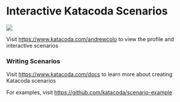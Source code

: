 # Interactive Katacoda Scenarios

[![](http://shields.katacoda.com/katacoda/andrewcolo/count.svg)](https://www.katacoda.com/andrewcolo "Get your profile on Katacoda.com")

Visit https://www.katacoda.com/andrewcolo to view the profile and interactive scenarios

### Writing Scenarios
Visit https://www.katacoda.com/docs to learn more about creating Katacoda scenarios

For examples, visit https://github.com/katacoda/scenario-example
